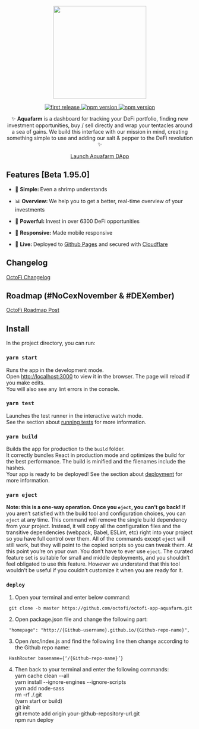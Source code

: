 
<div align="center">
<p>
<img src="https://imgur.com/4deqE4J.png" width="250"/>
</p>

<p>
<a href="">
  <img alt="first release" src="https://img.shields.io/badge/beta-v1.95-brightgreen.svg" />
</a>

<a href="https://www.npmjs.com/package/npm">
  <img alt="npm version" src="https://img.shields.io/badge/react-16.13.1-blue.svg" />
</a>
<a href="https://www.npmjs.com/package/npm">
  <img alt="npm version" src="https://img.shields.io/badge/web3-1.3.0-blue.svg" />
</a>
</p>

<p>✨ <strong>Aquafarm</strong> is a dashboard for tracking your DeFi portfolio, finding new investment opportunities, buy / sell directly and wrap your tentacles around a sea of gains. We build this interface with our mission in mind, creating something simple to use and adding our salt & pepper to the DeFi revolution ✨</p>

<p><a href="https://app.octo.fi" class="btn btn-primary btn-md">Launch Aquafarm DApp</a></p>
</div>

## Features [Beta 1.95.0]
* 🔩 <strong>Simple: </strong> Even a shrimp understands

* 📊 <strong>Overview: </strong> We help you to get a better, real-time overview of your investments

* 💪 <strong>Powerful: </strong> Invest in over 6300 DeFi opportunities

* 📱 <strong>Responsive: </strong> Made mobile responsive 

* 🎉 <strong>Live: </strong> Deployed to [Github Pages](https://pages.github.com/) and secured with [Cloudflare](https://www.cloudflare.com/)

## Changelog

<a href="https://docs.octo.fi/docs/changelog/">OctoFi Changelog</a>

## Roadmap (#NoCexNovember & #DEXember)

<a href="https://octo.fi/blog/dev-roadmap">OctoFi Roadmap Post</a>


## Install
In the project directory, you can run:
### `yarn start`
Runs the app in the development mode.<br />
Open [http://localhost:3000](http://localhost:3000) to view it in the browser.
The page will reload if you make edits.<br />
You will also see any lint errors in the console.
### `yarn test`
Launches the test runner in the interactive watch mode.<br />
See the section about [running tests](https://facebook.github.io/create-react-app/docs/running-tests) for more information.
### `yarn build`
Builds the app for production to the `build` folder.<br />
It correctly bundles React in production mode and optimizes the build for the best performance.
The build is minified and the filenames include the hashes.<br />
Your app is ready to be deployed!
See the section about [deployment](https://facebook.github.io/create-react-app/docs/deployment) for more information.
### `yarn eject`
**Note: this is a one-way operation. Once you `eject`, you can’t go back!**
If you aren’t satisfied with the build tool and configuration choices, you can `eject` at any time. This command will remove the single build dependency from your project.
Instead, it will copy all the configuration files and the transitive dependencies (webpack, Babel, ESLint, etc) right into your project so you have full control over them. All of the commands except `eject` will still work, but they will point to the copied scripts so you can tweak them. At this point you’re on your own.
You don’t have to ever use `eject`. The curated feature set is suitable for small and middle deployments, and you shouldn’t feel obligated to use this feature. However we understand that this tool wouldn’t be useful if you couldn’t customize it when you are ready for it.

### `deploy`

1. Open your terminal and enter below command:
```
 git clone -b master https://github.com/octofi/octofi-app-aquafarm.git
 ```
2. Open package.json file and change the following part:
```
 "homepage": "http://{Github-username}.github.io/{Github-repo-name}",
 ```
3. Open /src/index.js and find the following line then change according to the Github repo name:
```
 HashRouter basename={‘/{Github-repo-name}’}
 ```
4. Then back to your terminal and enter the following commands:<br/>
 yarn cache clean --all <br/>
 yarn install --ignore-engines --ignore-scripts <br/>
 yarn add node-sass <br/>
 rm -rf ./.git <br/>
 (yarn start or build) <br/>
 git init <br/>
 git remote add origin your-github-repository-url.git <br/>
 npm run deploy <br/>
